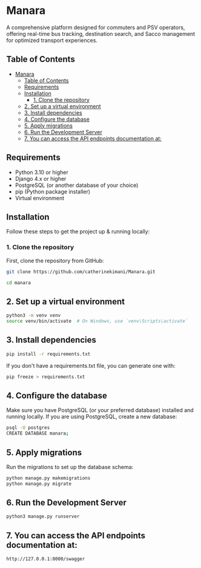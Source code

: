 # Manara

A comprehensive platform designed for commuters and PSV operators, offering real-time bus tracking, destination search, and Sacco management for optimized transport experiences.

## Table of Contents

- [Manara](#manara)
	- [Table of Contents](#table-of-contents)
	- [Requirements](#requirements)
	- [Installation](#installation)
		- [1. Clone the repository](#1-clone-the-repository)
	- [2. Set up a virtual environment](#2-set-up-a-virtual-environment)
	- [3. Install dependencies](#3-install-dependencies)
	- [4. Configure the database](#4-configure-the-database)
	- [5. Apply migrations](#5-apply-migrations)
	- [6. Run the Development Server](#6-run-the-development-server)
	- [7. You can access the API endpoints documentation at:](#7-you-can-access-the-api-endpoints-documentation-at)


## Requirements

- Python 3.10 or higher
- Django 4.x or higher
- PostgreSQL (or another database of your choice)
- pip (Python package installer)
- Virtual environment

## Installation

Follow these steps to get the project up & running locally:

### 1. Clone the repository

First, clone the repository from GitHub:

```bash
git clone https://github.com/catherinekimani/Manara.git

cd manara
```

## 2. Set up a virtual environment

```bash
python3 -m venv venv
source venv/bin/activate  # On Windows, use `venv\Scripts\activate`
```

## 3. Install dependencies
```bash
pip install -r requirements.txt
```

<p>If you don't have a requirements.txt file, you can generate one with:</p>

```bash
pip freeze > requirements.txt
```

## 4. Configure the database
<p>Make sure you have PostgreSQL (or your preferred database) installed and running locally. If you are using PostgreSQL, create a new database:</p>

```bash
psql -U postgres
CREATE DATABASE manara;
```

## 5. Apply migrations
Run the migrations to set up the database schema:

```bash
python manage.py makemigrations
python manage.py migrate
```

## 6. Run the Development Server

```bash
python3 manage.py runserver
```

## 7. You can access the API endpoints documentation at:

```bash
http://127.0.0.1:8000/swagger
```


